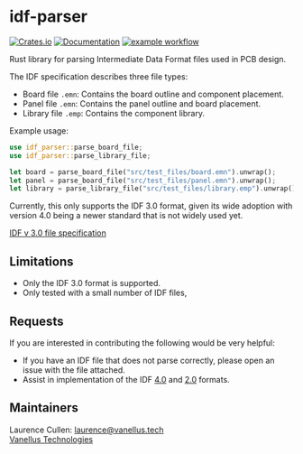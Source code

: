 # idf-parser

[![Crates.io](https://img.shields.io/crates/v/idf-parser.svg)](https://crates.io/crates/idf-parser)
[![Documentation](https://docs.rs/idf-parser/badge.svg)](https://docs.rs/idf-parser)
[![example workflow](https://github.com/Vanellus-Technologies/idf-parser/actions/workflows/main.yaml/badge.svg)](https://github.com/Vanellus-Technologies/idf-parser/actions/workflows/main.yaml)

Rust library for parsing Intermediate Data Format files used in PCB design.

The IDF specification describes three file types:
- Board file `.emn`: Contains the board outline and component placement.
- Panel file `.emn`: Contains the panel outline and board placement.
- Library file `.emp`: Contains the component library.

Example usage:

```rust
use idf_parser::parse_board_file;
use idf_parser::parse_library_file;

let board = parse_board_file("src/test_files/board.emn").unwrap();
let panel = parse_board_file("src/test_files/panel.emn").unwrap();
let library = parse_library_file("src/test_files/library.emp").unwrap();
```
Currently, this only supports the IDF 3.0 format, given its wide adoption with version 4.0 being a newer standard that is
not widely used yet.

[IDF v 3.0 file specification](http://www.simplifiedsolutionsinc.com/images/idf_v30_spec.pdf)

## Limitations
- Only the IDF 3.0 format is supported.
- Only tested with a small number of IDF files, 

## Requests
If you are interested in contributing the following would be very helpful:
- If you have an IDF file that does not parse correctly, please open an issue with the file attached.
- Assist in implementation of the IDF [4.0](https://www.simplifiedsolutionsinc.com/images/idf_v40_spec.pdf) and
[2.0](http://www.simplifiedsolutionsinc.com/images/idf_v20_spec.pdf) formats.

## Maintainers
Laurence Cullen: laurence@vanellus.tech  
[Vanellus Technologies](https://vanellus.tech/)